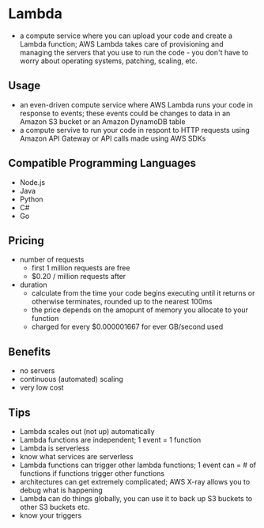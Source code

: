 # Lambda
- a compute service where you can upload your code and create a Lambda function; AWS Lambda takes care of provisioning and managing the servers that you use to run the code - you don't have to worry about operating systems, patching, scaling, etc.

## Usage
- an even-driven compute service where AWS Lambda runs your code in response to events; these events could be changes to data in an Amazon S3 bucket or an Amazon DynamoDB table
- a compute servive to run your code in respont to HTTP requests using Amazon API Gateway or API calls made using AWS SDKs

## Compatible Programming Languages
- Node.js
- Java
- Python
- C#
- Go

## Pricing
- number of requests
  - first 1 million requests are free
  - $0.20 / million requests after
- duration
  - calculate from the time your code begins executing until it returns or otherwise terminates, rounded up to the nearest 100ms
  - the price depends on the amopunt of memory you allocate to your function
  - charged for every $0.000001667 for ever GB/second used

## Benefits
- no servers
- continuous (automated) scaling
- very low cost

## Tips
- Lambda scales out (not up) automatically
- Lambda functions are independent; 1 event = 1 function
- Lambda is serverless
- know what services are serverless
- Lambda functions can trigger other lambda functions; 1 event can = # of functions if functions trigger other functions
- architectures can get extremely complicated; AWS X-ray allows you to debug what is happening
- Lambda can do things globally, you can use it to back up S3 buckets to other S3 buckets etc.
- know your triggers